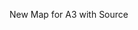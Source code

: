 New Map for A3 with Source                                                                                                                 
